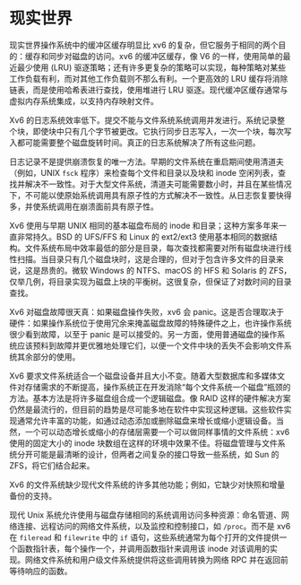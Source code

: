 # 现实世界

现实世界操作系统中的缓冲区缓存明显比 xv6 的复杂，但它服务于相同的两个目的：缓存和同步对磁盘的访问。xv6 的缓冲区缓存，像 V6 的一样，使用简单的最近最少使用 (LRU) 驱逐策略；还有许多更复杂的策略可以实现，每种策略对某些工作负载有利，而对其他工作负载则不那么有利。一个更高效的 LRU 缓存将消除链表，而是使用哈希表进行查找，使用堆进行 LRU 驱逐。现代缓冲区缓存通常与虚拟内存系统集成，以支持内存映射文件。

Xv6 的日志系统效率低下。提交不能与文件系统系统调用并发进行。系统记录整个块，即使块中只有几个字节被更改。它执行同步日志写入，一次一个块，每次写入都可能需要整个磁盘旋转时间。真正的日志系统解决了所有这些问题。

日志记录不是提供崩溃恢复的唯一方法。早期的文件系统在重启期间使用清道夫（例如，UNIX `fsck` 程序）来检查每个文件和目录以及块和 inode 空闲列表，查找并解决不一致性。对于大型文件系统，清道夫可能需要数小时，并且在某些情况下，不可能以使原始系统调用具有原子性的方式解决不一致性。从日志恢复要快得多，并使系统调用在崩溃面前具有原子性。

Xv6 使用与早期 UNIX 相同的基本磁盘布局的 inode 和目录；这种方案多年来一直非常持久。BSD 的 UFS/FFS 和 Linux 的 ext2/ext3 使用基本相同的数据结构。文件系统布局中效率最低的部分是目录，每次查找都需要对所有磁盘块进行线性扫描。当目录只有几个磁盘块时，这是合理的，但对于包含许多文件的目录来说，这是昂贵的。微软 Windows 的 NTFS、macOS 的 HFS 和 Solaris 的 ZFS，仅举几例，将目录实现为磁盘上块的平衡树。这很复杂，但保证了对数时间的目录查找。

Xv6 对磁盘故障很天真：如果磁盘操作失败，xv6 会 panic。这是否合理取决于硬件：如果操作系统位于使用冗余来掩盖磁盘故障的特殊硬件之上，也许操作系统很少看到故障，以至于 panic 是可以接受的。另一方面，使用普通磁盘的操作系统应该预料到故障并更优雅地处理它们，以便一个文件中块的丢失不会影响文件系统其余部分的使用。

Xv6 要求文件系统适合一个磁盘设备并且大小不变。随着大型数据库和多媒体文件对存储需求的不断提高，操作系统正在开发消除“每个文件系统一个磁盘”瓶颈的方法。基本方法是将许多磁盘组合成一个逻辑磁盘。像 RAID 这样的硬件解决方案仍然是最流行的，但目前的趋势是尽可能多地在软件中实现这种逻辑。这些软件实现通常允许丰富的功能，如通过动态添加或删除磁盘来增长或缩小逻辑设备。当然，一个可以动态增长或缩小的存储层需要一个可以做同样事情的文件系统：xv6 使用的固定大小的 inode 块数组在这样的环境中效果不佳。将磁盘管理与文件系统分开可能是最清晰的设计，但两者之间复杂的接口导致一些系统，如 Sun 的 ZFS，将它们结合起来。

Xv6 的文件系统缺少现代文件系统的许多其他功能；例如，它缺少对快照和增量备份的支持。

现代 Unix 系统允许使用与磁盘存储相同的系统调用访问多种资源：命名管道、网络连接、远程访问的网络文件系统，以及监控和控制接口，如 `/proc`。而不是 xv6 在 `fileread` 和 `filewrite` 中的 `if` 语句，这些系统通常为每个打开的文件提供一个函数指针表，每个操作一个，并调用函数指针来调用该 inode 对该调用的实现。网络文件系统和用户级文件系统提供将这些调用转换为网络 RPC 并在返回前等待响应的函数。